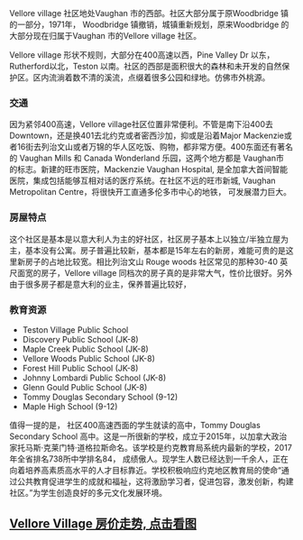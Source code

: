Vellore village 社区地处Vaughan 市的西部。社区大部分属于原Woodbridge 镇的一部分，1971年， Woodbridge 镇撤销，城镇重新规划，原来Woodbridge 的大部分现在归属于Vaughan 市的Vellore village 社区。

Vellore village 形状不规则，大部分在400高速以西，Pine Valley Dr 以东，Rutherford以北，Teston 以南。社区的西部是面积很大的森林和未开发的自然保护区。区内流淌着数不清的溪流，点缀着很多公园和绿地。仿佛市外桃源。

### 交通

因为紧邻400高速，Vellore village社区位置非常便利。不管是南下沿400去Downtown，还是换401去北约克或者密西沙加，抑或是沿着Major Mackenzie或者16街去列治文山或者万锦的华人区吃饭、购物，都非常方便。400东面还有著名的 Vaughan Mills 和 Canada Wonderland 乐园，这两个地方都是 Vaughan市 的标志。新建的旺市医院，Mackenzie Vaughan Hospital, 是全加拿大首间智能医院，集成包括能够互相对话的医疗系统。在社区不远的旺市新城, Vaughan Metropolitan Centre，将很快开工直通多伦多市中心的地铁， 可发展潜力巨大。

### 房屋特点

这个社区是基本是以意大利人为主的好社区，社区房子基本上以独立/半独立屋为主，基本没有公寓。房子普遍比较新，基本都是15年左右的新房，难能可贵的是这里新房子的占地比较宽。相比列治文山 Rouge woods 社区常见的那种30-40 英尺面宽的房子，Vellore village 同档次的房子真的是非常大气，性价比很好。另外由于很多房子都是意大利的业主，保养普遍比较好，

### 教育资源

- Teston Village Public School
- Discovery Public School (JK-8)
- Maple Creek Public School (JK-8)
- Vellore Woods Public School (JK-8)
- Forest Hill Public School (JK-8)
- Johnny Lombardi Public School (JK-8)
- Glenn Gould Public School (JK-8)
- Tommy Douglas Secondary School (9-12)
- Maple High School (9-12)

值得一提的是， 社区400高速西面的学生就读的高中，Tommy Douglas Secondary School 高中。这是一所很新的学校，成立于2015年，以加拿大政治家托马斯·克莱门特·道格拉斯命名。该学校是约克教育局系统内最新的学校，2017年全省排名738所中学排名84， 成绩傲人。现学生人数已经达到一千余人，正在向着培养高素质高水平的人才目标靠近。学校积极响应约克地区教育局的使命“通过公共教育促进学生的成就和福祉，这将激励学习者，促进包容，激发创新，构建社区。”为学生创造良好的多元文化发展环境。


## [Vellore Village 房价走势, 点击看图](https://vaughan.listing.ca/vellore-village/real-estate-price-history.htm)